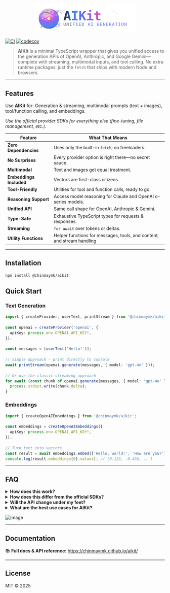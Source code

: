 <div align="center">
  <img src="logo.svg" alt="AIKit Logo" width="320"/>
</div>

[![CI](https://github.com/chinmaymk/aikit/actions/workflows/ci.yml/badge.svg)](https://github.com/chinmaymk/aikit/actions/workflows/ci.yml)
[![codecov](https://codecov.io/gh/chinmaymk/aikit/branch/main/graph/badge.svg)](https://codecov.io/gh/chinmaymk/aikit)

> **AIKit** is a minimal TypeScript wrapper that gives you unified access to the generation APIs of OpenAI, Anthropic, and Google Gemini—complete with streaming, multimodal inputs, and tool calling. No extra runtime packages: just the `fetch` that ships with modern Node and browsers.

---

## Features

Use **AIKit** for: Generation & streaming, multimodal prompts (text + images), tool/function calling, and embeddings.

_Use the official provider SDKs for everything else (fine-tuning, file management, etc.)._

| Feature                 | What That Means                                                        |
| ----------------------- | ---------------------------------------------------------------------- |
| **Zero Dependencies**   | Uses only the built-in `fetch`; no freeloaders.                        |
| **No Surprises**        | Every provider option is right there—no secret sauce.                  |
| **Multimodal**          | Text and images get equal treatment.                                   |
| **Embeddings Included** | Vectors are first-class citizens.                                      |
| **Tool-Friendly**       | Utilities for tool and function calls, ready to go.                    |
| **Reasoning Support**   | Access model reasoning for Claude and OpenAI o-series models.          |
| **Unified API**         | Same call shape for OpenAI, Anthropic & Gemini.                        |
| **Type-Safe**           | Exhaustive TypeScript types for requests & responses.                  |
| **Streaming**           | `for await` over tokens or deltas.                                     |
| **Utility Functions**   | Helper functions for messages, tools, and content, and stream handling |

---

## Installation

```bash
npm install @chinmaymk/aikit
```

## Quick Start

### Text Generation

```ts
import { createProvider, userText, printStream } from '@chinmaymk/aikit';

const openai = createProvider('openai', {
  apiKey: process.env.OPENAI_API_KEY!,
});

const messages = [userText('Hello!')];

// Simple approach - print directly to console
await printStream(openai.generate(messages, { model: 'gpt-4o' }));

// Or use the classic streaming approach
for await (const chunk of openai.generate(messages, { model: 'gpt-4o' })) {
  process.stdout.write(chunk.delta);
}
```

### Embeddings

```ts
import { createOpenAIEmbeddings } from '@chinmaymk/aikit';

const embeddings = createOpenAIEmbeddings({
  apiKey: process.env.OPENAI_API_KEY!,
});

// Turn text into vectors
const result = await embeddings.embed(['Hello, world!', 'How are you?']);
console.log(result.embeddings[0].values); // [0.123, -0.456, ...]
```

---

## FAQ

<details>
<summary><strong>How does this work?</strong></summary>

AIKit directly calls apis of underlying llm providers, and maps responses to a unified result stream and consistent types.

</details>

<details>
<summary><strong>How does this differ from the official SDKs?</strong></summary>

AIKit focuses only on **generation** features across providers. That narrow focus lets us ship a smaller,
unified API surface. If you need file uploads, fine-tuning, vector stores, etc., use the vendor SDK.

</details>

<details>
<summary><strong>Will the API change under my feet?</strong></summary>

Vendor generation endpoints rarely break. When they occasionally do, we publish a new **major** AIKit version right away so you can upgrade with minimal fuss. We follow semantic versioning and document any change in the changelog.

</details>

<details>
<summary><strong>What are the best use cases for AIKit?</strong></summary>

When you want streaming, multimodal inputs, consistent typings across providers, tool calls, environment-agnostic execution, or when you're simply interested in the generative features of large models, AIKit makes it easy—all in just a few lines.

</details>

![image](https://github.com/user-attachments/assets/f9f94bb6-5911-4ecf-89d7-4a9f19101bf4)

---

## Documentation

📚 **Full docs & API reference:** https://chinmaymk.github.io/aikit/

---

## License

MIT © 2025
